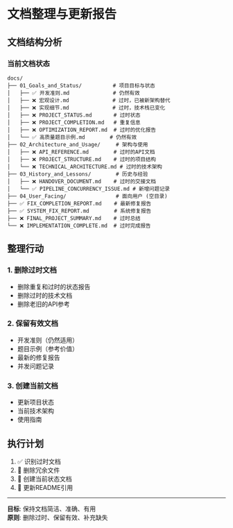 # 文档整理与更新报告

## 文档结构分析

### 当前文档状态
```
docs/
├── 01_Goals_and_Status/          # 项目目标与状态
│   ├── ✅ 开发准则.md              # 仍然有效
│   ├── ❌ 宏观设计.md              # 过时，已被新架构替代
│   ├── ❌ 实现细节.md              # 过时，技术栈已变化
│   ├── ❌ PROJECT_STATUS.md       # 过时状态
│   ├── ❌ PROJECT_COMPLETION.md   # 重复信息
│   ├── ❌ OPTIMIZATION_REPORT.md  # 过时的优化报告
│   └── ✅ 高质量题目示例.md        # 仍然有效
├── 02_Architecture_and_Usage/     # 架构与使用
│   ├── ❌ API_REFERENCE.md        # 过时的API文档
│   ├── ❌ PROJECT_STRUCTURE.md    # 过时的项目结构
│   └── ❌ TECHNICAL_ARCHITECTURE.md # 过时的技术架构
├── 03_History_and_Lessons/        # 历史与经验
│   ├── ❌ HANDOVER_DOCUMENT.md    # 过时的交接文档
│   └── ✅ PIPELINE_CONCURRENCY_ISSUE.md # 新增问题记录
├── 04_User_Facing/                # 面向用户 (空目录)
├── ✅ FIX_COMPLETION_REPORT.md    # 最新修复报告
├── ✅ SYSTEM_FIX_REPORT.md        # 系统修复报告  
├── ❌ FINAL_PROJECT_SUMMARY.md    # 过时总结
└── ❌ IMPLEMENTATION_COMPLETE.md  # 过时完成报告
```

## 整理行动

### 1. 删除过时文档
- 删除重复和过时的状态报告
- 删除过时的技术文档
- 删除老旧的API参考

### 2. 保留有效文档  
- 开发准则（仍然适用）
- 题目示例（参考价值）
- 最新的修复报告
- 并发问题记录

### 3. 创建当前文档
- 更新项目状态
- 当前技术架构
- 使用指南

## 执行计划

1. ✅ 识别过时文档
2. 🔄 删除冗余文件  
3. 🔄 创建当前状态文档
4. 🔄 更新README引用

---

**目标**: 保持文档简洁、准确、有用  
**原则**: 删除过时、保留有效、补充缺失